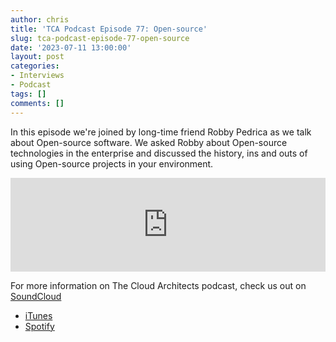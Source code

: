 ```yaml
---
author: chris
title: 'TCA Podcast Episode 77: Open-source'
slug: tca-podcast-episode-77-open-source
date: '2023-07-11 13:00:00'
layout: post
categories:
- Interviews
- Podcast
tags: []
comments: []
---
```


In this episode we're joined by long-time friend Robby Pedrica as we talk about Open-source software. We asked Robby about Open-source technologies in the enterprise and discussed the history, ins and outs of using Open-source projects in your environment.

<p><iframe width="100%" height="150" scrolling="no" frameborder="no" allow="autoplay" src="https://w.soundcloud.com/player/?url=https%3A//api.soundcloud.com/tracks/1562640070&color=%23ff5500&auto_play=false&hide_related=false&show_comments=true&show_user=true&show_reposts=false&show_teaser=true&visual=true"></iframe></p>

For more information on The Cloud Architects podcast, check us out on [SoundCloud](https://soundcloud.com/thecloudarchitects/)

*   [iTunes](https://itunes.apple.com/us/podcast/the-cloud-architects-podcast/id1264479296?mt=2)
*   [Spotify](https://open.spotify.com/show/1GIpALJ9upyupGLLGIbUBD)
